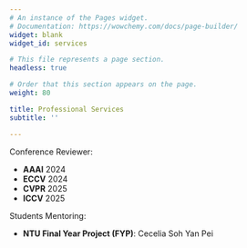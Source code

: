 ```yaml
---
# An instance of the Pages widget.
# Documentation: https://wowchemy.com/docs/page-builder/
widget: blank
widget_id: services

# This file represents a page section.
headless: true

# Order that this section appears on the page.
weight: 80

title: Professional Services
subtitle: ''

---
```


Conference Reviewer:

* **AAAI** 2024
* **ECCV** 2024
* **CVPR** 2025
* **ICCV** 2025

Students Mentoring:

* **NTU Final Year Project (FYP)**: Cecelia Soh Yan Pei
